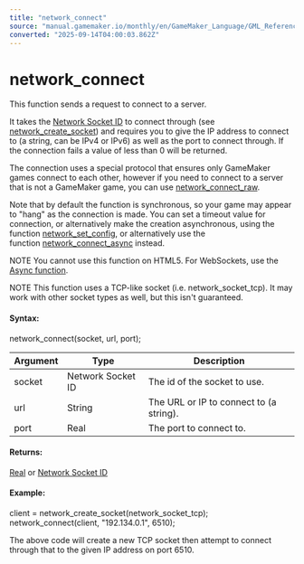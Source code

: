 ```yaml
---
title: "network_connect"
source: "manual.gamemaker.io/monthly/en/GameMaker_Language/GML_Reference/Networking/network_connect.htm"
converted: "2025-09-14T04:00:03.862Z"
---
```


# network\_connect

This function sends a request to connect to a server.

It takes the [Network Socket ID](network_create_socket.md) to connect through (see [network\_create\_socket](network_create_socket.md)) and requires you to give the IP address to connect to (a string, can be IPv4 or IPv6) as well as the port to connect through. If the connection fails a value of less than 0 will be returned.

The connection uses a special protocol that ensures only GameMaker games connect to each other, however if you need to connect to a server that is not a GameMaker game, you can use [network\_connect\_raw](network_connect_raw.md).

Note that by default the function is synchronous, so your game may appear to "hang" as the connection is made. You can set a timeout value for connection, or alternatively make the creation asynchronous, using the function [network\_set\_config](network_set_config.md), or alternatively use the function [network\_connect\_async](network_connect_async.md) instead.

NOTE You cannot use this function on HTML5. For WebSockets, use the [Async function](network_connect_async.md).

NOTE This function uses a TCP-like socket (i.e. network\_socket\_tcp). It may work with other socket types as well, but this isn't guaranteed.

#### Syntax:

network\_connect(socket, url, port);

| Argument | Type | Description |
| --- | --- | --- |
| socket | Network Socket ID | The id of the socket to use. |
| url | String | The URL or IP to connect to (a string). |
| port | Real | The port to connect to. |

#### Returns:

[Real](../../GML_Overview/Data_Types.md) or [Network Socket ID](network_create_socket.md)

#### Example:

client = network\_create\_socket(network\_socket\_tcp);
network\_connect(client, "192.134.0.1", 6510);

The above code will create a new TCP socket then attempt to connect through that to the given IP address on port 6510.